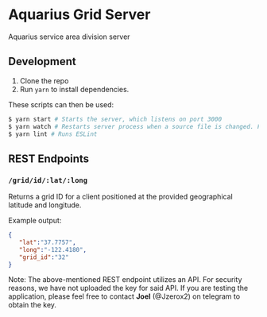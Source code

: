 # Aquarius Grid Server

Aquarius service area division server

## Development

1. Clone the repo
1. Run `yarn` to install dependencies.

These scripts can then be used:

```bash
$ yarn start # Starts the server, which listens on port 3000
$ yarn watch # Restarts server process when a source file is changed. For use during development
$ yarn lint # Runs ESLint
```

## REST Endpoints

### `/grid/id/:lat/:long`

Returns a grid ID for a client positioned at the provided geographical latitude and longitude.

Example output:

```json
{
   "lat":"37.7757",
   "long":"-122.4180",
   "grid_id":"32"
}
```

Note: The above-mentioned REST endpoint utilizes an API. For security reasons, we have not uploaded the key for said API. If you are testing the application, please feel free to contact __Joel__ (@Jzerox2) on telegram to obtain the key.
